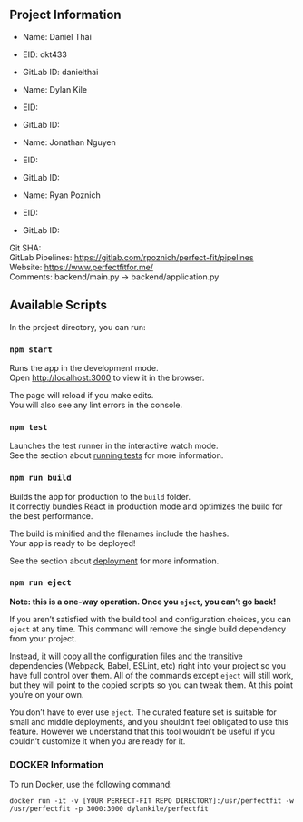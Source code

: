 ## Project Information

* Name: Daniel Thai
* EID: dkt433
* GitLab ID: danielthai

* Name: Dylan Kile
* EID: 
* GitLab ID: 

* Name: Jonathan Nguyen
* EID: 
* GitLab ID: 

* Name: Ryan Poznich
* EID: 
* GitLab ID: 

Git SHA: <br>
GitLab Pipelines: https://gitlab.com/rpoznich/perfect-fit/pipelines<br>
Website: https://www.perfectfitfor.me/<br>
Comments: backend/main.py -> backend/application.py

## Available Scripts

In the project directory, you can run:

### `npm start`

Runs the app in the development mode.<br>
Open [http://localhost:3000](http://localhost:3000) to view it in the browser.

The page will reload if you make edits.<br>
You will also see any lint errors in the console.

### `npm test`

Launches the test runner in the interactive watch mode.<br>
See the section about [running tests](https://facebook.github.io/create-react-app/docs/running-tests) for more information.

### `npm run build`

Builds the app for production to the `build` folder.<br>
It correctly bundles React in production mode and optimizes the build for the best performance.

The build is minified and the filenames include the hashes.<br>
Your app is ready to be deployed!

See the section about [deployment](https://facebook.github.io/create-react-app/docs/deployment) for more information.

### `npm run eject`

**Note: this is a one-way operation. Once you `eject`, you can’t go back!**

If you aren’t satisfied with the build tool and configuration choices, you can `eject` at any time. This command will remove the single build dependency from your project.

Instead, it will copy all the configuration files and the transitive dependencies (Webpack, Babel, ESLint, etc) right into your project so you have full control over them. All of the commands except `eject` will still work, but they will point to the copied scripts so you can tweak them. At this point you’re on your own.

You don’t have to ever use `eject`. The curated feature set is suitable for small and middle deployments, and you shouldn’t feel obligated to use this feature. However we understand that this tool wouldn’t be useful if you couldn’t customize it when you are ready for it.

### DOCKER Information 
To run Docker, use the following command: 

`docker run -it -v [YOUR PERFECT-FIT REPO DIRECTORY]:/usr/perfectfit -w /usr/perfectfit -p 3000:3000 dylankile/perfectfit`



